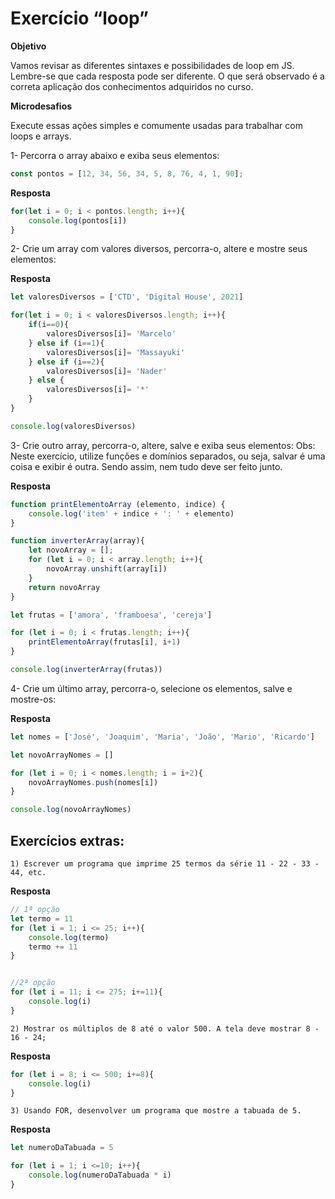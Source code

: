 # Exercício “loop”


**Objetivo**

Vamos revisar as diferentes sintaxes e possibilidades de loop em JS.
Lembre-se que cada resposta pode ser diferente. O que será observado é a correta aplicação dos conhecimentos adquiridos no curso.


**Microdesafios**

Execute essas ações simples e comumente usadas para trabalhar com loops e arrays.

1- Percorra o array abaixo e exiba seus elementos:

```js
const pontos = [12, 34, 56, 34, 5, 8, 76, 4, 1, 90];
```

**Resposta**

```js
for(let i = 0; i < pontos.length; i++){
    console.log(pontos[i])
}
```

2- Crie um array com valores diversos, percorra-o, altere e mostre seus elementos:
 

**Resposta**

```js
let valoresDiversos = ['CTD', 'Digital House', 2021]

for(let i = 0; i < valoresDiversos.length; i++){ 
    if(i==0){
        valoresDiversos[i]= 'Marcelo'
    } else if (i==1){
        valoresDiversos[i]= 'Massayuki'
    } else if (i==2){
        valoresDiversos[i]= 'Nader'
    } else {
        valoresDiversos[i]= '*'
    }
}

console.log(valoresDiversos)
```


3- Crie outro array, percorra-o, altere, salve e exiba seus elementos:
Obs: Neste exercício, utilize funções e domínios separados, ou seja, salvar é uma coisa e exibir é outra. Sendo assim, nem tudo deve ser feito junto.


**Resposta**

```js
function printElementoArray (elemento, indice) {
    console.log('item' + indice + ': ' + elemento)
}

function inverterArray(array){
    let novoArray = [];
    for (let i = 0; i < array.length; i++){
        novoArray.unshift(array[i])
    }
    return novoArray
}

let frutas = ['amora', 'framboesa', 'cereja']

for (let i = 0; i < frutas.length; i++){
    printElementoArray(frutas[i], i+1)
}

console.log(inverterArray(frutas))

```


4- Crie um último array, percorra-o, selecione os elementos, salve e mostre-os:


**Resposta**

```js
let nomes = ['José', 'Joaquim', 'Maria', 'João', 'Mario', 'Ricardo']

let novoArrayNomes = []

for (let i = 0; i < nomes.length; i = i+2){
    novoArrayNomes.push(nomes[i])
}

console.log(novoArrayNomes)
```


## Exercícios extras:

```
1) Escrever um programa que imprime 25 termos da série 11 - 22 - 33 - 44, etc.
```

**Resposta**

```js
// 1ª opção
let termo = 11
for (let i = 1; i <= 25; i++){
    console.log(termo)
    termo += 11
}


//2ª opção
for (let i = 11; i <= 275; i+=11){
    console.log(i)
}
```

```
2) Mostrar os múltiplos de 8 até o valor 500. A tela deve mostrar 8 - 16 - 24;
```

**Resposta**

```js
for (let i = 8; i <= 500; i+=8){
    console.log(i)
}
```

```
3) Usando FOR, desenvolver um programa que mostre a tabuada de 5.
```

**Resposta**

```js
let numeroDaTabuada = 5

for (let i = 1; i <=10; i++){
    console.log(numeroDaTabuada * i)
}
```
